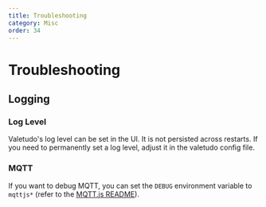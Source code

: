 ```yaml
---
title: Troubleshooting
category: Misc
order: 34
---
```

# Troubleshooting

## Logging
### Log Level

Valetudo's log level can be set in the UI. It is not persisted across restarts. If you need to permanently set a log level, adjust it in the valetudo config file.

### MQTT

If you want to debug MQTT, you can set the `DEBUG` environment variable to `mqttjs*` (refer to the [MQTT.js README](https://github.com/mqttjs/MQTT.js#debug-logs)).
